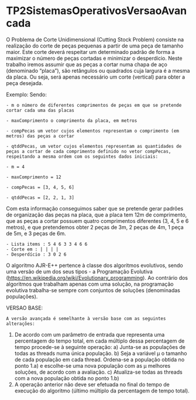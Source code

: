# TP2SistemasOperativosVersaoAvancada
O Problema de Corte Unidimensional (Cutting Stock Problem) consiste na realização do corte de peças pequenas a partir de uma peça de tamanho maior. Este corte deverá respeitar um determinado padrão de forma a maximizar o número de peças cortadas e minimizar o desperdício. Neste trabalho iremos assumir que as peças a cortar numa chapa de aço (denominado “placa”), são retângulos ou quadrados cuja largura é a mesma da placa. Ou seja, será apenas necessário um corte (vertical) para obter a peça desejada.

Exemplo: Sendo:

    - m o número de diferentes comprimentos de peças em que se pretende cortar cada uma das placas

    - maxComprimento o comprimento da placa, em metros

    - compPecas um vetor cujos elementos representam o comprimento (em metros) das peças a cortar

    - qtddPecas, um vetor cujos elementos representam as quantidades de peças a cortar de cada comprimento definido no vetor compPecas, respeitando a mesma ordem com os seguintes dados iniciais:

    - m = 4

    - maxComprimento = 12

    - compPecas = [3, 4, 5, 6]

    - qtddPecas = [2, 2, 1, 3]

Com esta informação conseguimos saber que se pretende gerar padrões de organização das peças na placa, que a placa tem 12m de comprimento, que as peças a cortar possuem quatro comprimentos diferentes (3, 4, 5 e 6 metros), e que pretendemos obter 2 peças de 3m, 2 peças de 4m, 1 peça de 5m, e 3 peças de 6m.

    - Lista items : 5 4 6 3 3 4 6 6
    - Corte em : | | | |
    - Desperdício : 3 0 2 6

O algoritmo AJR-E++ pertence à classe dos algoritmos evolutivos, sendo uma versão de um dos seus tipos - a Programação Evolutiva (https://en.wikipedia.org/wiki/Evolutionary_programming). Ao contrário dos algoritmos que trabalham apenas com uma solução, na programação evolutiva trabalha-se sempre com conjuntos de soluções (denominadas populações).

VERSAO BASE:

    A versão avançada é semelhante à versão base com as seguintes alterações:
1. De acordo com um parâmetro de entrada que representa uma percentagem do tempo total,
em cada múltiplo dessa percentagem de tempo procede-se à seguinte operação:
a) Junta-se as populações de todas as threads numa única população.
b) Seja a variável μ o tamanho de cada população em cada thread. Ordena-se a população
obtida no ponto 1.a) e escolhe-se uma nova população com as μ melhores soluções, de
acordo com a avaliação.
c) Atualiza-se todas as threads com a nova população obtida no ponto 1.b)
2. A operação anterior não deve ser efetuada no final do tempo de execução do algoritmo
(último múltiplo da percentagem de tempo total).
